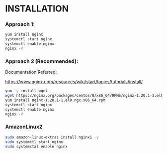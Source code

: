 # INSTALLATION

### Approach 1:
```bash
yum install nginx
systemctl start nginx
systemctl enable nginx
nginx -V
```

### Approach 2 (Recommended):

Documentation Referred:

https://www.nginx.com/resources/wiki/start/topics/tutorials/install/

```bash
yum -y install wget
wget https://nginx.org/packages/centos/8/x86_64/RPMS/nginx-1.20.1-1.el8.ngx.x86_64.rpm
yum install nginx-1.20.1-1.el8.ngx.x86_64.rpm
systemctl start nginx
systemctl enable nginx
nginx -V
```

### AmazonLinux2
```bash
sudo amazon-linux-extras install nginx1 -y
sudo systemctl start nginx
sudo systemctal enable nginx
```
